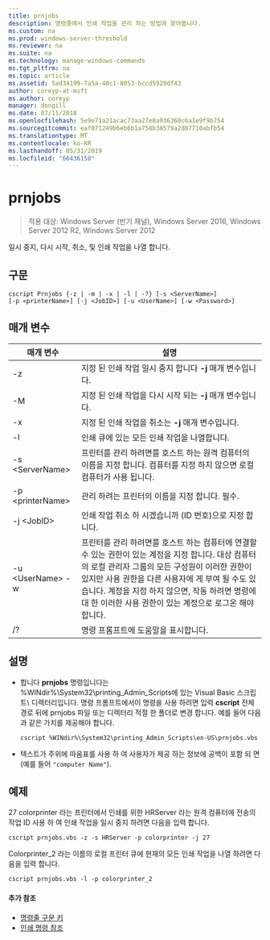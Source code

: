 ```yaml
---
title: prnjobs
description: 명령줄에서 인쇄 작업을 관리 하는 방법에 알아봅니다.
ms.custom: na
ms.prod: windows-server-threshold
ms.reviewer: na
ms.suite: na
ms.technology: manage-windows-commands
ms.tgt_pltfrm: na
ms.topic: article
ms.assetid: 5ad34199-7a5a-40c1-8053-bccd5929df43
author: coreyp-at-msft
ms.author: coreyp
manager: dongill
ms.date: 07/11/2018
ms.openlocfilehash: 5e9e71a21acac73aa27e8a936360c6a1e9f9b754
ms.sourcegitcommit: eaf071249b6eb6b1a758b38579a2d87710abfb54
ms.translationtype: MT
ms.contentlocale: ko-KR
ms.lasthandoff: 05/31/2019
ms.locfileid: "66436158"
---
```

# <a name="prnjobs"></a>prnjobs

>적용 대상: Windows Server (반기 채널), Windows Server 2016, Windows Server 2012 R2, Windows Server 2012

일시 중지, 다시 시작, 취소, 및 인쇄 작업을 나열 합니다.

## <a name="syntax"></a>구문
```
cscript Prnjobs {-z | -m | -x | -l | -?} [-s <ServerName>] 
[-p <printerName>] [-j <JobID>] [-u <UserName>] [-w <Password>]
```

## <a name="parameters"></a>매개 변수

|          매개 변수           |                                                                                                                                                                                        설명                                                                                                                                                                                        |
|------------------------------|-------------------------------------------------------------------------------------------------------------------------------------------------------------------------------------------------------------------------------------------------------------------------------------------------------------------------------------------------------------------------------------------|
|              -z              |                                                                                                                                                                 지정 된 인쇄 작업 일시 중지 합니다 **-j** 매개 변수입니다.                                                                                                                                                                 |
|              -M              |                                                                                                                                                                지정 된 인쇄 작업을 다시 시작 되는 **-j** 매개 변수입니다.                                                                                                                                                                 |
|              -x              |                                                                                                                                                                지정 된 인쇄 작업을 취소는 **-j** 매개 변수입니다.                                                                                                                                                                 |
|              -l              |                                                                                                                                                                        인쇄 큐에 있는 모든 인쇄 작업을 나열합니다.                                                                                                                                                                         |
|       -s \<ServerName>       |                                                                                                                  프린터를 관리 하려면를 호스트 하는 원격 컴퓨터의 이름을 지정 합니다. 컴퓨터를 지정 하지 않으면 로컬 컴퓨터가 사용 됩니다.                                                                                                                  |
|      -p \<printerName>       |                                                                                                                                                           관리 하려는 프린터의 이름을 지정 합니다. 필수.                                                                                                                                                            |
|         -j \<JobID>          |                                                                                                                                                                인쇄 작업 취소 하 시겠습니까 (ID 번호)으로 지정 합니다.                                                                                                                                                                 |
| -u \<UserName> -w <Password> | 프린터를 관리 하려면를 호스트 하는 컴퓨터에 연결할 수 있는 권한이 있는 계정을 지정 합니다. 대상 컴퓨터의 로컬 관리자 그룹의 모든 구성원이 이러한 권한이 있지만 사용 권한을 다른 사용자에 게 부여 될 수도 있습니다. 계정을 지정 하지 않으면, 작동 하려면 명령에 대 한 이러한 사용 권한이 있는 계정으로 로그온 해야 합니다. |
|              /?              |                                                                                                                                                                           명령 프롬프트에 도움말을 표시합니다.                                                                                                                                                                            |

## <a name="remarks"></a>설명
-   합니다 **prnjobs** 명령입니다는 %WINdir%\System32\printing_Admin_Scripts에 있는 Visual Basic 스크립트\\ <language> 디렉터리입니다. 명령 프롬프트에서이 명령을 사용 하려면 입력 **cscript** 전체 경로 뒤에 prnjobs 파일 또는 디렉터리 적절 한 폴더로 변경 합니다. 예를 들어 다음과 같은 가치를 제공해야 합니다.
    ```
    cscript %WINdir%\System32\printing_Admin_Scripts\en-US\prnjobs.vbs
    ```
-   텍스트가 주위에 따옴표를 사용 하 여 사용자가 제공 하는 정보에 공백이 포함 되 면 (예를 들어 `"computer Name"`).

## <a name="BKMK_examples"></a>예제
27 colorprinter 라는 프린터에서 인쇄를 위한 HRServer 라는 원격 컴퓨터에 전송의 작업 ID 사용 하 여 인쇄 작업을 일시 중지 하려면 다음을 입력 합니다.
```
cscript prnjobs.vbs -z -s HRServer -p colorprinter -j 27
```
Colorprinter_2 라는 이름의 로컬 프린터 큐에 현재의 모든 인쇄 작업을 나열 하려면 다음을 입력 합니다.
```
cscript prnjobs.vbs -l -p colorprinter_2
```

#### <a name="additional-references"></a>추가 참조

-   [명령줄 구문 키](command-line-syntax-key.md)
-   [인쇄 명령 참조](print-command-reference.md)
